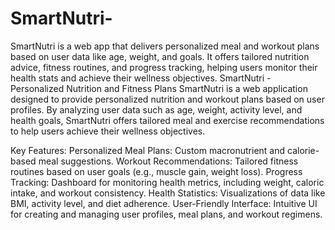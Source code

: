 # SmartNutri-
SmartNutri is a web app that delivers personalized meal and workout plans based on user data like age, weight, and goals. It offers tailored nutrition advice, fitness routines, and progress tracking, helping users monitor their health stats and achieve their wellness objectives.
SmartNutri - Personalized Nutrition and Fitness Plans
SmartNutri is a web application designed to provide personalized nutrition and workout plans based on user profiles. By analyzing user data such as age, weight, activity level, and health goals, SmartNutri offers tailored meal and exercise recommendations to help users achieve their wellness objectives.

Key Features:
Personalized Meal Plans: Custom macronutrient and calorie-based meal suggestions.
Workout Recommendations: Tailored fitness routines based on user goals (e.g., muscle gain, weight loss).
Progress Tracking: Dashboard for monitoring health metrics, including weight, caloric intake, and workout consistency.
Health Statistics: Visualizations of data like BMI, activity level, and diet adherence.
User-Friendly Interface: Intuitive UI for creating and managing user profiles, meal plans, and workout regimens.
